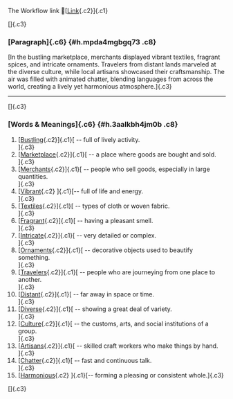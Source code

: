 The Workflow link
👏[[Link](https://www.google.com/url?q=http://www.google.com&sa=D&source=editors&ust=1759211098916143&usg=AOvVaw1rWbTovS4CxhgnepYmZY9p){.c2}]{.c1}

[]{.c3}

### [Paragraph]{.c6} {#h.mpda4mgbgq73 .c8}

[In the bustling marketplace, merchants displayed vibrant textiles,
fragrant spices, and intricate ornaments. Travelers from distant lands
marveled at the diverse culture, while local artisans showcased their
craftsmanship. The air was filled with animated chatter, blending
languages from across the world, creating a lively yet harmonious
atmosphere.]{.c3}

------------------------------------------------------------------------

[]{.c3}

### [Words & Meanings]{.c6} {#h.3aalkbh4jm0b .c8}

1.  [[Bustling](https://www.google.com/url?q=http://www.google.com&sa=D&source=editors&ust=1759211098916965&usg=AOvVaw1AmA75uTgDYe3Hn1u5h8MJ){.c2}]{.c1}[ --
    full of lively activity.\
    ]{.c3}
2.  [[Marketplace](https://www.google.com/url?q=http://www.google.com&sa=D&source=editors&ust=1759211098917146&usg=AOvVaw3zh09AqOOaGwj8Rp-60FgN){.c2}]{.c1}[ --
    a place where goods are bought and sold.\
    ]{.c3}
3.  [[Merchants](https://www.google.com/url?q=http://www.google.com&sa=D&source=editors&ust=1759211098917289&usg=AOvVaw3IQW-PUMp-EXaAljH8bcMo){.c2}]{.c1}[ --
    people who sell goods, especially in large quantities.\
    ]{.c3}
4.  [[Vibrant](https://www.google.com/url?q=http://www.google.com&sa=D&source=editors&ust=1759211098917441&usg=AOvVaw1ac7VuiK5cxAWDX8ZPmOMS){.c2}
    ]{.c1}[-- full of life and energy.\
    ]{.c3}
5.  [[Textiles](https://www.google.com/url?q=http://www.google.com&sa=D&source=editors&ust=1759211098917551&usg=AOvVaw3jJFqOrDREN98haCSyMsy7){.c2}]{.c1}[ --
    types of cloth or woven fabric.\
    ]{.c3}
6.  [[Fragrant](https://www.google.com/url?q=http://www.google.com&sa=D&source=editors&ust=1759211098917687&usg=AOvVaw0cVaUPkLU3ZgK3Lc4ABdqV){.c2}]{.c1}[ --
    having a pleasant smell.\
    ]{.c3}
7.  [[Intricate](https://www.google.com/url?q=http://www.google.com&sa=D&source=editors&ust=1759211098917798&usg=AOvVaw2Vj_lAL9K9GCp7MkCTRFP6){.c2}]{.c1}[ --
    very detailed or complex.\
    ]{.c3}
8.  [[Ornaments](https://www.google.com/url?q=http://www.google.com&sa=D&source=editors&ust=1759211098917907&usg=AOvVaw3uTX_03suXsQCwbhyozVYM){.c2}]{.c1}[ --
    decorative objects used to beautify something.\
    ]{.c3}
9.  [[Travelers](https://www.google.com/url?q=http://www.google.com&sa=D&source=editors&ust=1759211098918034&usg=AOvVaw122xnOdtj95ACC6HOKPbhl){.c2}]{.c1}[ --
    people who are journeying from one place to another.\
    ]{.c3}
10. [[Distant](https://www.google.com/url?q=http://www.google.com&sa=D&source=editors&ust=1759211098918175&usg=AOvVaw28lmV31S9f9sgv-RntKD2P){.c2}]{.c1}[ --
    far away in space or time.\
    ]{.c3}
11. [[Diverse](https://www.google.com/url?q=http://www.google.com&sa=D&source=editors&ust=1759211098918284&usg=AOvVaw12cwrLm_EEYGyDAiRSIDLV){.c2}]{.c1}[ --
    showing a great deal of variety.\
    ]{.c3}
12. [[Culture](https://www.google.com/url?q=http://www.google.com&sa=D&source=editors&ust=1759211098918395&usg=AOvVaw2xyQyYes_zhxstFyWs6op3){.c2}]{.c1}[ --
    the customs, arts, and social institutions of a group.\
    ]{.c3}
13. [[Artisans](https://www.google.com/url?q=http://www.google.com&sa=D&source=editors&ust=1759211098918526&usg=AOvVaw0ysb1I_jmE98uaHlrqLAiT){.c2}]{.c1}[ --
    skilled craft workers who make things by hand.\
    ]{.c3}
14. [[Chatter](https://www.google.com/url?q=http://www.google.com&sa=D&source=editors&ust=1759211098918650&usg=AOvVaw2q5gxFPGhFNLu4mPG8qGyx){.c2}]{.c1}[ --
    fast and continuous talk.\
    ]{.c3}
15. [[Harmonious](https://www.google.com/url?q=http://www.google.com&sa=D&source=editors&ust=1759211098918758&usg=AOvVaw1nJBWmu8KbJotYF30f0-Db){.c2}
    ]{.c1}[-- forming a pleasing or consistent whole.]{.c3}

[]{.c3}
